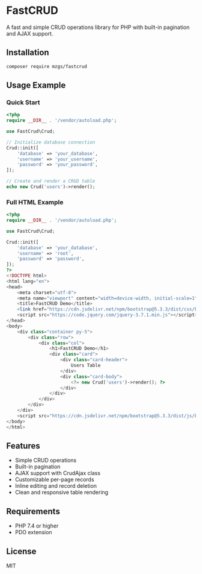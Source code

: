 # FastCRUD

A fast and simple CRUD operations library for PHP with built-in pagination and AJAX support.

## Installation

```bash
composer require mzgs/fastcrud
```

## Usage Example

### Quick Start

```php
<?php
require __DIR__ . '/vendor/autoload.php';

use FastCrud\Crud;

// Initialize database connection
Crud::init([
    'database' => 'your_database',
    'username' => 'your_username',
    'password' => 'your_password',
]);

// Create and render a CRUD table
echo new Crud('users')->render();
```

### Full HTML Example

```php
<?php
require __DIR__ . '/vendor/autoload.php';

use FastCrud\Crud;

Crud::init([
    'database' => 'your_database',
    'username' => 'root',
    'password' => 'password',
]);
?>
<!DOCTYPE html>
<html lang="en">
<head>
    <meta charset="utf-8">
    <meta name="viewport" content="width=device-width, initial-scale=1">
    <title>FastCRUD Demo</title>
    <link href="https://cdn.jsdelivr.net/npm/bootstrap@5.3.3/dist/css/bootstrap.min.css" rel="stylesheet">
    <script src="https://code.jquery.com/jquery-3.7.1.min.js"></script>
</head>
<body>
    <div class="container py-5">
        <div class="row">
            <div class="col">
                <h1>FastCRUD Demo</h1>
                <div class="card">
                    <div class="card-header">
                        Users Table
                    </div>
                    <div class="card-body">
                        <?= new Crud('users')->render(); ?>
                    </div>
                </div>
            </div>
        </div>
    </div>
    <script src="https://cdn.jsdelivr.net/npm/bootstrap@5.3.3/dist/js/bootstrap.bundle.min.js"></script>
</body>
</html>
```

## Features

- Simple CRUD operations
- Built-in pagination
- AJAX support with CrudAjax class
- Customizable per-page records
- Inline editing and record deletion
- Clean and responsive table rendering

## Requirements

- PHP 7.4 or higher
- PDO extension

## License

MIT
